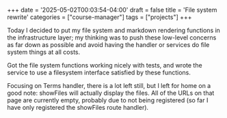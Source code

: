 +++
date = '2025-05-02T00:03:54-04:00'
draft = false
title = 'File system rewrite'
categories = ["course-manager"]
tags = ["projects"]
+++

Today I decided to put my file system and markdown rendering functions in the infrastructure layer; my thinking was to push these low-level concerns as far down as possible and avoid having the handler or services do file system things at all costs.

Got the file system functions working nicely with tests, and wrote the service to use a filesystem interface satisfied by these functions.

Focusing on Terms handler, there is a lot left still, but I left for home on a good note: showFiles will actually display the files.  All of the URLs on that page are currently empty, probably due to not being registered (so far I have only registered the showFiles route handler).
